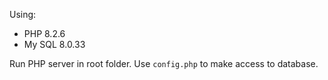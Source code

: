 Using:
- PHP 8.2.6
- My SQL 8.0.33

Run PHP server in root folder.
Use `config.php` to make access to database.

